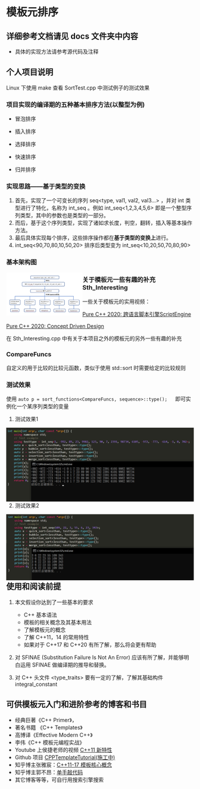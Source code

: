 # 模板元排序

## 详细参考文档请见 docs 文件夹中内容

- 具体的实现方法请参考源代码及注释

## 个人项目说明

Linux 下使用 make 查看 SortTest.cpp 中测试例子的测试效果

### 项目实现的编译期的五种基本排序方法(以整型为例)

- 冒泡排序

- 插入排序
- 选择排序

- 快速排序

- 归并排序

### 实现思路——**基于类型的变换**

1. 首先，实现了一个可变长的序列 seq\<type, val1, val2, val3...\> ，并对 int 类型进行了特化，名称为 int_seq 。例如 int_seq\<1,2,3,4,5,6\> 即是一个整型序列类型，其中的参数也是类型的一部分。
2. 而后，基于这个序列类型，实现了诸如求长度，判空，翻转，插入等基本操作方法。
3. 最后具体实现每个排序，这些排序操作都在**基于类型的变换上**进行。
4. int_seq\<90,70,80,10,50,20\> 排序后类型变为 int_seq\<10,20,50,70,80,90\>



### 基本架构图

<img src=".\images\architecture.png" alt="测试效果1" style="zoom:20%;" align="left" />


### 关于模板元一些有趣的补充 Sth_Interesting

一些关于模板元的实用视频：

[Pure C++ 2020: 跨语言脚本引擎ScriptEngine](https://www.bilibili.com/video/BV1vh411275E)

[Pure C++ 2020: Concept Driven Design](https://www.bilibili.com/video/BV1B54y1s7dp)

在 Sth_Interesting.cpp 中有关于本项目之外的模板元的另外一些有趣的补充



### CompareFuncs

自定义的用于比较的比较元函数，类似于使用 std::sort 时需要给定的比较规则



### 测试效果

使用 `auto p = sort_functions<CompareFuncs, sequence>::type();   `即可实例化一个某序列类型的变量

1. 测试效果1

<img src=".\images\Test1.png" alt="测试效果1" style="zoom:50%;" align="left" />

2. 测试效果2

<img src=".\images\Test2.png" alt="测试效果2" style="zoom:50%;" align="left" />



## 使用和阅读前提

1. 本文假设你达到了一些基本的要求
    - C++ 基本语法
    - 模板的相关概念及其基本用法
    - 了解模板元的概念
    - 了解 C++11，14 的常用特性
    - 如果对于 C++17 和 C++20 有所了解，那么将会更有帮助

2. 对 SFINAE (Substitution Failure Is Not An Error) 应该有所了解，并能够明白运用 SFINAE 做编译期的推导和替换。
3. 对 C++ 头文件 \<type_traits\> 要有一定的了解，了解其基础构件 integral_constant 



## 可供模板元入门和进阶参考的博客和书目

- 经典巨著《C++ Primer》，
- 著名书籍 《C++ Templates》
- 高博译《Effective Modern C++》
- 李伟《C++ 模板元编程实战》
- Youtube 上侯捷老师的视频 [C++11 新特性](https://www.youtube.com/watch?v=TJIb9TGfDIw&list=PL-X74YXt4LVYo_bk-jHMV5T3LHRYRbZoH&index=2)
- Github 项目 [CPPTemplateTutorial(施工中)](https://github.com/wuye9036/CppTemplateTutorial)
- 知乎博主张雅宸：[C++11-17 模板核心概念](https://www.zhihu.com/column/c_1306966457508118528)
- 知乎博主郭不昂：[单手敲代码](https://www.zhihu.com/column/c_1384125795212886016)
- 其它博客等等，可自行用搜索引擎搜索
